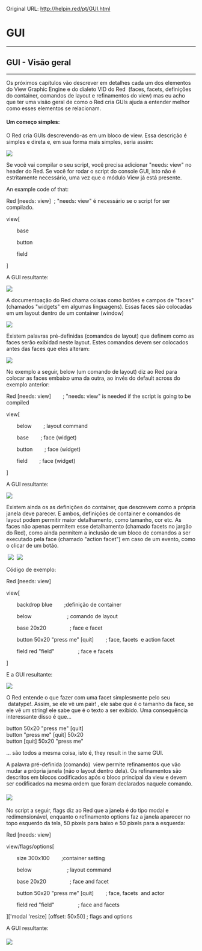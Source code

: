 Original URL: <http://helpin.red/pt/GUI.html>

# GUI

* * *

## GUI - Visão geral

* * *

Os próximos capítulos vão descrever em detalhes cada um dos elementos do View Graphic Engine e do dialeto VID do Red  (faces, facets, definições do container, comandos de layout e refinamentos do view) mas eu acho que ter uma visão geral de como o Red cria GUIs ajuda a entender melhor como esses elementos se relacionam.

#### Um começo simples:

O Red cria GUIs descrevendo-as em um bloco de view. Essa descrição é simples e direta e, em sua forma mais simples, seria assim:

![](http://helpin.red/lib/guibasic0.png)

Se você vai compilar o seu script, você precisa adicionar "needs: view" no header do Red. Se você for rodar o script do console GUI, isto não é estritamente necessário, uma vez que o módulo View já está presente.

An example code of that:

Red \[needs: view]  ; "needs: view" é necessário se o script for ser compilado.

view[

       base

       button

       field

]

A GUI resultante:

![](http://helpin.red/lib/guibasics2.png)

A documentoação do Red chama coisas como botões e campos de "faces" (chamados "widgets" em algumas linguagens). Essas faces são colocadas em um layout dentro de um container (window)

![](http://helpin.red/lib/guidescription.png)

Existem palavras pré-definidas (comandos de layout) que definem como as faces serão exibidad neste layout. Estes comandos devem ser colocados antes das faces que eles alteram:

![](http://helpin.red/lib/guibasic1.png)

No exemplo a seguir, below (um comando de layout) diz ao Red para colocar as faces embaixo uma da outra, ao invés do default across do exemplo anterior:

Red \[needs: view]        ; "needs: view" is needed if the script is going to be compiled

view[

       below        ; layout command

       base        ; face (widget)

       button        ; face (widget)

       field        ; face (widget)

]

A GUI resultante:

![](http://helpin.red/lib/guibasics5.png)

Existem ainda os as definições do container, que descrevem como a própria janela deve parecer. E ambos, definições de container e comandos de layout podem permitir maior detalhamento, como tamanho, cor etc. As faces não apenas permitem esse detalhamento (chamado facets no jargão do Red), como ainda permitem a inclusão de um bloco de comandos a ser executado pela face (chamado "action facet") em caso de um evento, como o clicar de um botão.

 ![](http://helpin.red/lib/guibasics6.png)  ![](http://helpin.red/lib/coordinates1.png)

Código de exemplo:

Red \[needs: view]

view[

       backdrop blue        ;definição de container

       below                        ; comando de layout

       base 20x20                ; face e facet

       button 50x20 "press me" \[quit]        ; face, facets  e action facet

       field red "field"                ; face e facets

]

E a GUI resultante:

![](http://helpin.red/lib/guibasics8.png)

O Red entende o que fazer com uma facet simplesmente pelo seu  datatype!. Assim, se ele vê um pair! , ele sabe que é o tamanho da face, se ele vê um string! ele sabe que é o texto a ser exibido. Uma consequência interessante disso é que...

button 50x20 "press me" \[quit]  
button "press me" \[quit] 50x20  
button \[quit] 50x20 "press me"

... são todos a mesma coisa, isto é, they result in the same GUI.

A palavra pré-definida (comando)  view permite refinamentos que vão mudar a própria janela (não o layout dentro dela). Os refinamentos são descritos em blocos codificados após o bloco principal da view e devem ser codificados na mesma ordem que foram declarados naquele comando.

#### ![](http://helpin.red/lib/guibasics9.png)

No script a seguir, flags diz ao Red que a janela é do tipo modal e redimensionável, enquanto o refinamento options faz a janela aparecer no topo esquerdo da tela, 50 pixels para baixo e 50 pixels para a esquerda:

Red \[needs: view]

view/flags/options[

       size 300x100        ;container setting

       below                        ; layout command

       base 20x20                ; face and facet

       button 50x20 "press me" \[quit]        ; face, facets  and actor

       field red "field"                ; face and facets

]\['modal 'resize] \[offset: 50x50] ; flags and options

A GUI resultante:

#### ![](http://helpin.red/lib/guibasics11.png)
